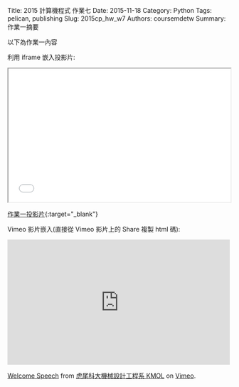 Title: 2015 計算機程式 作業七
Date: 2015-11-18
Category: Python
Tags: pelican, publishing
Slug: 2015cp_hw_w7
Authors: coursemdetw
Summary: 作業一摘要

以下為作業一內容

利用 iframe 嵌入投影片:

<iframe src="9999_cp_w1_p.html" width="500" height="300"></iframe>

[作業一投影片](9999_cp_w1_p.html){:target="_blank"}



Vimeo 影片嵌入(直接從 Vimeo 影片上的 Share 複製 html 碼):

<iframe src="https://player.vimeo.com/video/137724068" width="500" height="281" frameborder="0" webkitallowfullscreen mozallowfullscreen allowfullscreen></iframe> <p><a href="https://vimeo.com/137724068">Welcome Speech</a> from <a href="https://vimeo.com/user24079973">虎尾科大機械設計工程系 KMOL</a> on <a href="https://vimeo.com">Vimeo</a>.</p>
